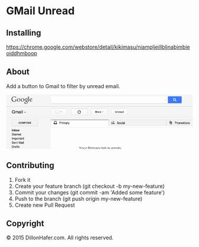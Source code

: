 # GMail Unread

## Installing

https://chrome.google.com/webstore/detail/kikimasu/niampljeillbljnabimbieoiddhmboop

## About

Add a button to Gmail to filter by unread email.


![Gmail Unread](https://raw.githubusercontent.com/dillonhafer/gmail-unread/master/ScreenShot.png)

## Contributing
1. Fork it
2. Create your feature branch (git checkout -b my-new-feature)
3. Commit your changes (git commit -am 'Added some feature')
4. Push to the branch (git push origin my-new-feature)
5. Create new Pull Request

## Copyright

© 2015 DillonHafer.com. All rights reserved.
